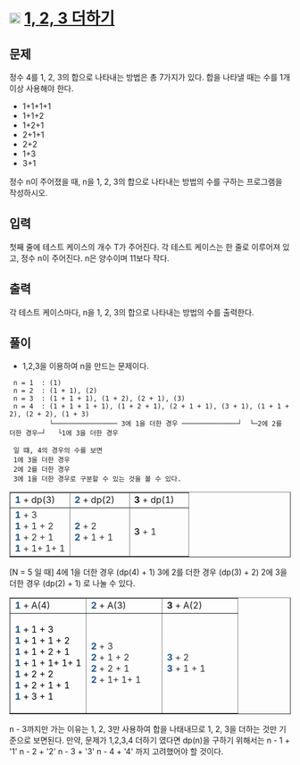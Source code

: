 # <img src="https://d2gd6pc034wcta.cloudfront.net/tier/8.svg" class="solvedac-tier" width=20> [1, 2, 3 더하기](https://www.acmicpc.net/problem/9095)

## 문제
정수 4를 1, 2, 3의 합으로 나타내는 방법은 총 7가지가 있다. 합을 나타낼 때는 수를 1개 이상 사용해야 한다.

- 1+1+1+1
- 1+1+2
- 1+2+1
- 2+1+1
- 2+2
- 1+3
- 3+1

정수 n이 주어졌을 때, n을 1, 2, 3의 합으로 나타내는 방법의 수를 구하는 프로그램을 작성하시오.

## 입력
첫째 줄에 테스트 케이스의 개수 T가 주어진다. 각 테스트 케이스는 한 줄로 이루어져 있고, 정수 n이 주어진다. n은 양수이며 11보다 작다.

## 출력
각 테스트 케이스마다, n을 1, 2, 3의 합으로 나타내는 방법의 수를 출력한다.

## 풀이
 - 1,2,3을 이용하여 n을 만드는 문제이다.
```
 n = 1  : (1)
 n = 2  : (1 + 1), (2)
 n = 3  : (1 + 1 + 1), (1 + 2), (2 + 1), (3)
 n = 4  : (1 + 1 + 1 + 1), (1 + 2 + 1), (2 + 1 + 1), (3 + 1), (1 + 1 + 2), (2 + 2), (1 + 3)
          └──────────────── 3에 1을 더한 경우 ──────────────┘  └─2에 2를 더한 경우─┘   └1에 3을 더한 경우
 
 일 떄, 4의 경우의 수를 보면 
 1에 3을 더한 경우
 2에 2를 더한 경우
 3에 1을 더한 경우로 구분할 수 있는 것을 볼 수 있다.
```
<table style="border-collapse: collapse; width: 100%;" border="1">
<tbody>
<tr>
<td style="width: 33.3333%;"><b><span style="color: #1a5490;">1</span></b> + dp(3)</td>
<td style="width: 33.3333%;"><b><span style="color: #1a5490;">2</span></b>&nbsp;+ dp(2)</td>
<td style="width: 33.3333%;"><span><b>3</b></span> + dp(1)</td>
</tr>
<tr>
<td style="width: 33.3333%;"><span style="color: #333333;"><b><span style="color: #1a5490;">1</span></b> + 3</span><br><span style="color: #333333;"><b><span style="color: #1a5490;">1</span></b>&nbsp;+ 1 + 2</span><br><span style="color: #333333;"><b><span style="color: #1a5490;">1</span></b>&nbsp;+ 2 + 1</span><br><span style="color: #333333;"><b><span style="color: #1a5490;">1</span></b>&nbsp;+ 1+ 1+ 1</span></td>
<td style="width: 33.3333%;"><span style="color: #333333;"><b><span style="color: #1a5490;">2</span></b>&nbsp;+ 2</span><br><span style="color: #333333;"><b><span style="color: #1a5490;">2</span></b>&nbsp;+ 1 + 1</span></td>
<td style="width: 33.3333%;"><span style="color: #333333;"><span><b>3</b></span></span><span style="color: #333333;"> + 1</span></td>
</tr>
</tbody>
</table>

[N = 5 일 때]
4에 1을 더한 경우 (dp(4) + 1)
3에 2를 더한 경우 (dp(3) + 2)
2에 3을 더한 경우 (dp(2) + 1)
로 나눌 수 있다. 

<table style="border-collapse: collapse; width: 100%;" border="1">
<tbody>
<tr>
<td style="width: 33.3333%;"><b><span style="color: #1a5490;">1</span></b><span>&nbsp;</span>+ A(4)</td>
<td style="width: 33.3333%;"><b><span style="color: #1a5490;">2</span></b> + A(3)</td>
<td style="width: 33.3333%;"><b>3</b><span>&nbsp;</span>+ A(2)</td>
</tr>
<tr>
<td style="width: 33.3333%;">
<p><span style="color: #000000;"><b><span style="color: #1a5490;">1</span></b> + 1&nbsp;+ 3</span><br><span style="color: #000000;"><b><span style="color: #1a5490;">1</span></b><span style="color: #000000;"><span>&nbsp;</span>+<span>&nbsp;</span></span>1&nbsp;+ 1 + 2</span><br><span style="color: #000000;"><b><span style="color: #1a5490;">1</span></b><span style="color: #000000;"><span>&nbsp;</span>+<span>&nbsp;</span></span>1&nbsp;+ 2 + 1</span><br><span style="color: #333333;"><span style="color: #000000;"><b><span style="color: #1a5490;">1</span></b><span style="color: #000000;"><span>&nbsp;</span>+<span>&nbsp;</span></span>1&nbsp;+ 1+ 1+ 1</span><br><span style="color: #000000;"><b><span style="color: #1a5490;">1</span></b><span style="color: #000000;"><span>&nbsp;</span>+<span>&nbsp;</span></span>2&nbsp;+ 2</span><br><span style="color: #333333;"><span style="color: #000000;"><b><span style="color: #1a5490;">1</span></b><span style="color: #000000;"><span>&nbsp;</span>+<span>&nbsp;</span></span>2&nbsp;+ 1 + 1</span><br><span style="color: #000000;"><b><span style="color: #1a5490;">1</span></b><span style="color: #000000;"><span>&nbsp;</span>+<span> 3</span></span>&nbsp;+ 1</span><br></span></span><span style="color: #333333;"></span><span style="color: #333333;"><span style="color: #333333;"></span></span></p>
</td>
<td style="width: 33.3333%;"><span style="color: #333333;"><b><span style="color: #1a5490;">2</span></b><span>&nbsp;</span>+ 3</span><br><span style="color: #333333;"><b><span style="color: #1a5490;">2</span></b>&nbsp;+ 1 + 2</span><br><span style="color: #333333;"><b><span style="color: #1a5490;">2</span></b>&nbsp;+ 2 + 1</span><br><span style="color: #333333;"><b><span style="color: #1a5490;">2</span></b>&nbsp;+ 1+ 1+ 1</span></td>
<td style="width: 33.3333%;"><span style="color: #333333;"><b><span style="color: #1a5490;">3</span></b>&nbsp;+ 2</span><br><span style="color: #333333;"><b><span style="color: #1a5490;">3</span></b>&nbsp;+ 1 + 1</span></td>
</tr>
</tbody>
</table>

n - 3까지만 가는 이유는 1, 2, 3만 사용하여 합을 나태내므로 1, 2, 3을 더하는 것만 기준으로 보면된다.
만약, 문제가 1,2,3,4 더하기 였다면 
dp(n)을 구하기 위해서는 
n - 1 + '1'
n - 2 + '2'
n - 3 + '3'
n - 4 + '4' 까지 고려했어야 할 것이다.
